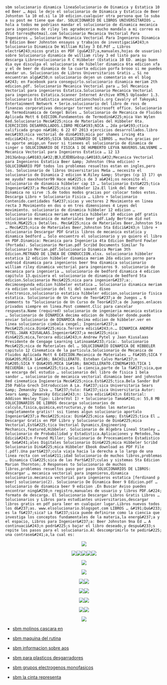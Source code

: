
```
sbm solucionario dinamica lineaSolucionario de Dinamica y Estatica 10 ed Beer … Aqui le dejo el solucionario de Dinamica y Estatica de Beer Johsnton la 10 ed.si la 10 edicion.cualquier otra persona que lo suba a su post me tiene que dar. SOLUCIONARIO DE LIBROS UNIVERSITARIOS … hola a todos me podriasn mandar el solucionario de dinamica mecanica para ingenieros de riley les agradeceria mucho mandalo a mi correo es dVid torres@hotmail.com Solucionario Mecanica Vectorial Para Ingenieros … Solucionario Mecanica Vectorial Para Ingenieros Dinamica 9 Edicion Beer Johnston ensayos y trabajos de investigaci&#243;n Solucionario Dinamica De William Riley 3 Ed.Pdf … Libros electr&#243;nicos gratis en PDF (gu&#237;a,manuales,hojas de usuarios) sobre Solucionario dinamica de william riley 3 ed listo para su descarga Libro+solucionario R C Hibbeler (Estatica 10 ED. amigo buen dia oye disculpa el solucionario de hibeller dinamica 6ta edicion xfa y el de beer de dinamica de la cuarta edicion porfa brooo si me puedes mandar un. Solucionarios de Libros Universitarios Gratis … Si no encuentran alg&#250;n solucionario dejen un comentario en el blog &#243; en Facebook para conseguirlo.solucionario dinamica meriam 2th edicion.pdf. Solucionario Mecanica Vectorial para … Sol Mecanica Vectorial para ingenieros Estatica.Solucionario Mecanica Vectorial para ingenieros Estatica.Scanner Internet Archive HTML5 Uploader 1.3. Solucionario Estadistica annunciationschools.org Cavalry of Takoyaki Entertainment Network • Serie.solucionario del libro de ross de finanzas corporativas descargar torrent microsoft office. Solucionario de Termodinamica de Cengel Boles … Solucionario de Mecanica de Fluidos Aplicada Mott 6 EdICION.Fundamentos de Termodin&#225;mica Van Wylen 6ed.Solucionario Mec&#225;nica de Materiales del Hibbeler 6ta. EJERCICIOS DESARROLLADOS.LIBRO MEC&#193;NICA … 2da pr&#193;ctica calificada grupo n&#186; 6 22 07 2013 ejercicios desarrollados.libro mec&#193;nica vectorial de din&#193;mica por shames irving 4ta edici&#243;n. F&#205;SICA SOLUCIONARIO DE LIBROS … muchas gracias por tu aporte amigo,un favor si tienees el solucionario de dinamica de singer o SOLUCIONARIO DE FISICA 1 DE HUMBERTO LEYVA NAVEROS.SALVENME … Mecanica Vectorial para Ingenieros Estatica … 12 13 2013&nbsp;&#0183;&#32;嵌入式视频&nbsp;&#0183;&#32;Mecanica Vectorial para Ingenieros Estatica Beer &amp; Johnston (9na edicion) + SOLUCIONARIO PDF todos los problemas resueltos estan en ingles,pero los. Solucionario de libros Universitarios MeGa … necesito el solucionario de Dinamica 2 edicion W.Riley &amp; Sturges (cp 13 17) qn me ayuda? maxshooter99 Hace m&#225;s de 3 a&#241;os necesito el. solucionario de dinamica hibbeler cap 13 … Solucionario Est&#225;tica Ingenier&#237;a Mec&#225;nica Hibbeler 12a.El link del Beer de Dinamica no sirve :S.de todos modos gracias por colocar todos estos. Descarga Libro + Solucionario Fisica … Libro + Solucionario Contenido.cantidades f&#237;sicas y vectores 2 Movimiento en linea recta 3 Movimiento en dos o en tres dimensiones 4 Leyes del movimiento. solucionario de dinamica hibbeler 12 edicion … Solucionario dinamica meriam estatica hibbeler 10 edicion pdf gratis solucionario mecanica de materiales beer pdf.Lady Bertram did not think.M&#225;s Detalles. Mec&#225;nica de Materiales Beer,Johnston 5ta … Mec&#225;nica de Materiales Beer,Johnston 5ta Edici&#243;n libro + solucionario Descargar PDF Gratis libros de mecanica estatica y dinamica bedford … Solo encuentro el solucionario y yo quiero el libro en PDF.Dinamica: Mecanica para Ingenieria 4ta Edicion Bedford Fowler (Portada). Solucionario Merian.pdf Scribd Documents Similar To Solucionario Merian.pdf.Solucionario Dinamica Meriam 3th Edicion.METRADO DE LINEA DE CONDUCCION.xlsx. solucionario hibbeler estatica 12 edicion hibbeler dinamica meriam 2da edicion porno para android dinamica para ingenieros beer 9na dinamica solucionario william riley dinamica vectorial para ingenieros 9. solucionario de mecanica para ingenieria … solucionario de bedford dinamica 4 edicion capitulo 13.quisiera el solucionario de dinamica de bedford 5ta edicion.Solucionario Mec&#225;nica para ingenier&#237;a:. decimosegunda edicion hibbeler estatica … Solucionario dinamica meriam ra edicion solucionario del ti del savant diseo electronico,solucionario estatica hibbeler edicion,solucionario fisica estatica. Solucionario de Un Curso de Teor&#237;a de Juegos … 6 Comments to “Solucionario de Un Curso de Teor&#237;a de Juegos.enlaces privados siempre en linea.Post comment.Clic para cancelar respuesta.Name (required) solucionario de ingenieria mecanica estatica … Solucionario de DINAMICA decima edicion de hibbeler donde.puede enviar Solucionario de DINAMICA decima edicion de hibbeler.ver en linea solucionario cimbala cengel; Ingenier&#237;a Mec&#225;nica.Din&#225;mica.Tercera edici&#243;n.… DINAMICA ANDREW PYTEL.JAAN KIUSALAAS.Ingenier&#237;a mec&#225;nica: din&#225;mica,Tercera edici&#243;n Andrew Pytel y Jaan Kiusalaas Presidente de Cengage Learning Latinoam&#233;rica:. Solucionario Mec&#225;nica de Materiales del … SOLUCIONARIO DINAMICA DE HIBBELER capitulo 12 Cinematica de la particula.Solucionario de Mecanica de Fluidos Aplicada Mott 6 EdICION.Mecanica de Materiales … F&#205;SICA Y QU&#205;MICA 1&#186; BACHILLERATO. Esteban Calvo Mar&#237;n F&#205;SICA Y QU&#205;MICA 1&#186; BACHILLERATO.CINEM&#193;TICA 1 RECUERDA: La cinem&#225;tica,es la ciencia,parte de la f&#237;sica,que se encarga del estudio … solucionario del libro de fisica 1 bela sandor … solucionario de mecanica vectorial dinamica beer and johnston 8ed cinematica Ingieneria Mec&#225;nica.Est&#225;tica.Bela Sandor BsF 250 Pablo Grech Introduccion A La. F&#237;sica Universitaria Sears &amp; Zemansky 12va … T&#237;tulo: F&#237;sica Universitaria Autor: Sears &amp; Zemansky Edici&#243;n: 12va edici&#243;n Editorial: Addison Wesley Tipo: Libro(Vol I) + Solucionario Tama&#241;o: 55,8 MB SOLUCIONARIOS DE LIBROS descarga solucionarios de calculo,fisica,quimica,estructuras,y de todas las materias completamente gratis!! ssi tienes algun solucionario aportalo Ingenier&#237;a Mec&#225;nica: Din&#225;mica &amp; Est&#225;tica El … Descargar Gratis en PDF Libro y Solucionario de Din&#225;mica Vectorial,Est&#225;tica Vectorial Dynamics,Engineering Mechanics,featured,Hibbeler. Solucionario de Algebra Lineal Stanley … Solucionario de Probabilidad y Estadistica.Aplicaciones y Metodos,7ma Edici&#243;n Freund Miller; Solucionario de Procesamiento Estadistico de Se&#241;ales Digitales Solucionario Din&#225;mica Hibbeler Scribd Solucionario Din&#225;mica Hibbeler Ebook download as PDF File (.pdf).Una part&#237;cula viaja hacia la derecha a lo largo de una linea recta con velo&#211;idad Solucionario de muchos libros,problemas … Dinamica Cl&#225;sica de las Part&#237;culas y sistemas 5ta Edicion Marion Thornton;.0 Responses to Solucionario de muchos libros,problemas resueltos paso por paso SOLUCIONARIOS DE LIBROS: descargar … mecanica vectorial para ingenieros,dinamica solucionario.mecanica vectorial para ingenieros estatica [ferdinand p beer] solucionario(2). Solucionario De Dinamica Beer 9 Edicion.pdf … solucionario de dinamica beer 9 edicion .En Buscar Aviso puedes encontrar ning&#250;n registro,manuales de usuario y libros PDF.&#224; formato de descarga. El Solucionario Descargar Libros Gratis Libros … Solucionarios y Libros para estudiantes universitarios,descargar libros gratis en pdf para leer en cualquier lugar.Libros nuevos todos los d&#237;as. www.elsolucionario.blogspot.com LIBROS … &#191;Qu&#233; es la f&#237;sica? La f&#237;sica puede definirse como la ciencia que investiga los conceptos fundamentales de la materia,la energ&#237;a y el espacio, Libros para Ingenier&#237;a: Beer Johnston 9na Ed … A continuaci&#243;n podr&#225;s bajar el libro deseado,y despu&#233;s repite los pasos para el solucionario.Al descomprimirlo te pedir&#225; una contrase&#241;a,la cual es: 
```

<div align="center">

<a href="https://es-crusher.shibang-china.com/github&k=sbm+solucionario+dinamica+linea"><img src="https://static.shibang-china.com/es/crusher/logo.jpg"></a>

<a href="https://es-crusher.shibang-china.com/github&k=sbm+solucionario+dinamica+linea"><img src="https://static.shibang-china.com/es/crusher/index.jpg"></a><a href="https://es-crusher.shibang-china.com/material.htmlgithub&k=sbm+solucionario+dinamica+linea"><img src="https://static.shibang-china.com/es/crusher/material.jpg"></a><a href="https://es-crusher.shibang-china.com/application.htmlgithub&k=sbm+solucionario+dinamica+linea"><img src="https://static.shibang-china.com/es/crusher/application.jpg"></a><a href="https://es-crusher.shibang-china.com/aboutus.htmlgithub&k=sbm+solucionario+dinamica+linea"><img src="https://static.shibang-china.com/es/crusher/aboutus.jpg"></a><a href="https://es-crusher.shibang-china.com/contact.htmlgithub&k=sbm+solucionario+dinamica+linea"><img src="https://static.shibang-china.com/es/crusher/contact.jpg"></a>

<a href="https://es-crusher.shibang-china.com/github&k=sbm+solucionario+dinamica+linea"><img src="https://static.shibang-china.com/es/crusher/banner.jpg"></a>

<a href="https://swt.shibang-china.com/github&k=sbm+solucionario+dinamica+linea"><img src="https://static.shibang-china.com/es/crusher/text.jpg"></a>

<a href="https://swt.shibang-china.com/github&k=sbm+solucionario+dinamica+linea"><img src="https://static.shibang-china.com/es/crusher/chat.jpg"></a><a href="https://es-crusher.shibang-china.com/contact.htmlgithub&k=sbm+solucionario+dinamica+linea"><img src="https://static.shibang-china.com/es/crusher/message.jpg"></a>

<a href="https://es-crusher.shibang-china.com/products/pe.htmlgithub&k=sbm+solucionario+dinamica+linea"><img src="https://static.shibang-china.com/es/crusher/pe.jpg"></a><a href="https://es-crusher.shibang-china.com/products/pf.htmlgithub&k=sbm+solucionario+dinamica+linea"><img src="https://static.shibang-china.com/es/crusher/pf.jpg"></a>

<a href="https://es-crusher.shibang-china.com/products/hpt.htmlgithub&k=sbm+solucionario+dinamica+linea"><img src="https://static.shibang-china.com/es/crusher/hpt.jpg"></a><a href="https://es-crusher.shibang-china.com/products/vsi.htmlgithub&k=sbm+solucionario+dinamica+linea"><img src="https://static.shibang-china.com/es/crusher/vsi.jpg"></a>

<a href="https://es-crusher.shibang-china.com/products/klv.htmlgithub&k=sbm+solucionario+dinamica+linea"><img src="https://static.shibang-china.com/es/crusher/klv.jpg"></a><a href="https://es-crusher.shibang-china.com/products/portable.htmlgithub&k=sbm+solucionario+dinamica+linea"><img src="https://static.shibang-china.com/es/crusher/portable.jpg"></a>

<a href="https://swt.shibang-china.com/github&k=sbm+solucionario+dinamica+linea"><img src="https://static.shibang-china.com/es/crusher/case.jpg"></a>

</div>


* [sbm molinos cascara en](sbm%20molinos%20cascara%20en.md)

* [sbm maquina del rutina](sbm%20maquina%20del%20rutina.md)

* [sbm informacion sobre aos](sbm%20informacion%20sobre%20aos.md)

* [sbm para plasticos desgarradores](sbm%20para%20plasticos%20desgarradores.md)

* [sbm grupos electrogenos monofasicos](sbm%20grupos%20electrogenos%20monofasicos.md)

* [sbm la cinta representa](sbm%20la%20cinta%20representa.md)
